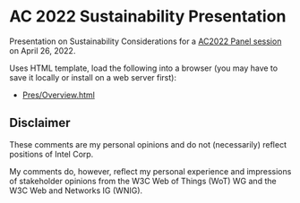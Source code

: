 # AC 2022 Sustainability Presentation
Presentation on Sustainability Considerations for a [AC2022 Panel session](https://www.w3.org/2022/04/AC/ac-agenda.html#tuesday) on April 26, 2022.

Uses HTML template, load the following into a browser (you may have to save it locally or install on a 
web server first):
* [Pres/Overview.html](Pres/Overview.html)  

## Disclaimer
These comments are my personal opinions and do not 
(necessarily) reflect positions of Intel Corp.

My comments do, however, reflect my personal experience and impressions
of stakeholder opinions from the W3C Web of Things (WoT) WG
and the W3C Web and Networks IG (WNIG).
